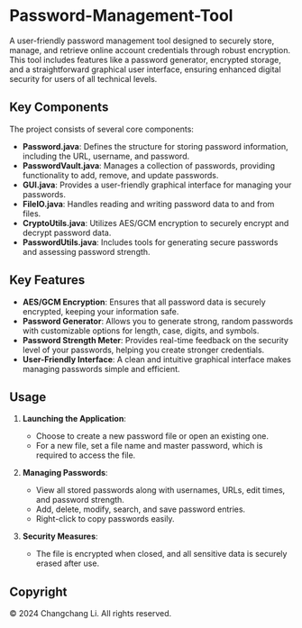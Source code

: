 # Password-Management-Tool
A user-friendly password management tool designed to securely store, manage, and retrieve online account credentials through robust encryption. This tool includes features like a password generator, encrypted storage, and a straightforward graphical user interface, ensuring enhanced digital security for users of all technical levels.

## Key Components

The project consists of several core components:

- **Password.java**: Defines the structure for storing password information, including the URL, username, and password.
- **PasswordVault.java**: Manages a collection of passwords, providing functionality to add, remove, and update passwords.
- **GUI.java**: Provides a user-friendly graphical interface for managing your passwords.
- **FileIO.java**: Handles reading and writing password data to and from files.
- **CryptoUtils.java**: Utilizes AES/GCM encryption to securely encrypt and decrypt password data.
- **PasswordUtils.java**: Includes tools for generating secure passwords and assessing password strength.

## Key Features

- **AES/GCM Encryption**: Ensures that all password data is securely encrypted, keeping your information safe.
- **Password Generator**: Allows you to generate strong, random passwords with customizable options for length, case, digits, and symbols.
- **Password Strength Meter**: Provides real-time feedback on the security level of your passwords, helping you create stronger credentials.
- **User-Friendly Interface**: A clean and intuitive graphical interface makes managing passwords simple and efficient.

## Usage

1. **Launching the Application**: 
   - Choose to create a new password file or open an existing one.
   - For a new file, set a file name and master password, which is required to access the file.

2. **Managing Passwords**:
   - View all stored passwords along with usernames, URLs, edit times, and password strength.
   - Add, delete, modify, search, and save password entries.
   - Right-click to copy passwords easily.

3. **Security Measures**:
   - The file is encrypted when closed, and all sensitive data is securely erased after use.

## Copyright

© 2024 Changchang Li. All rights reserved.


